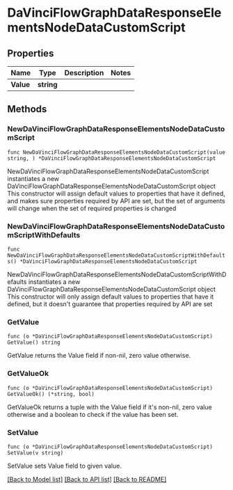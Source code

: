 # DaVinciFlowGraphDataResponseElementsNodeDataCustomScript

## Properties

Name | Type | Description | Notes
------------ | ------------- | ------------- | -------------
**Value** | **string** |  | 

## Methods

### NewDaVinciFlowGraphDataResponseElementsNodeDataCustomScript

`func NewDaVinciFlowGraphDataResponseElementsNodeDataCustomScript(value string, ) *DaVinciFlowGraphDataResponseElementsNodeDataCustomScript`

NewDaVinciFlowGraphDataResponseElementsNodeDataCustomScript instantiates a new DaVinciFlowGraphDataResponseElementsNodeDataCustomScript object
This constructor will assign default values to properties that have it defined,
and makes sure properties required by API are set, but the set of arguments
will change when the set of required properties is changed

### NewDaVinciFlowGraphDataResponseElementsNodeDataCustomScriptWithDefaults

`func NewDaVinciFlowGraphDataResponseElementsNodeDataCustomScriptWithDefaults() *DaVinciFlowGraphDataResponseElementsNodeDataCustomScript`

NewDaVinciFlowGraphDataResponseElementsNodeDataCustomScriptWithDefaults instantiates a new DaVinciFlowGraphDataResponseElementsNodeDataCustomScript object
This constructor will only assign default values to properties that have it defined,
but it doesn't guarantee that properties required by API are set

### GetValue

`func (o *DaVinciFlowGraphDataResponseElementsNodeDataCustomScript) GetValue() string`

GetValue returns the Value field if non-nil, zero value otherwise.

### GetValueOk

`func (o *DaVinciFlowGraphDataResponseElementsNodeDataCustomScript) GetValueOk() (*string, bool)`

GetValueOk returns a tuple with the Value field if it's non-nil, zero value otherwise
and a boolean to check if the value has been set.

### SetValue

`func (o *DaVinciFlowGraphDataResponseElementsNodeDataCustomScript) SetValue(v string)`

SetValue sets Value field to given value.



[[Back to Model list]](../README.md#documentation-for-models) [[Back to API list]](../README.md#documentation-for-api-endpoints) [[Back to README]](../README.md)


